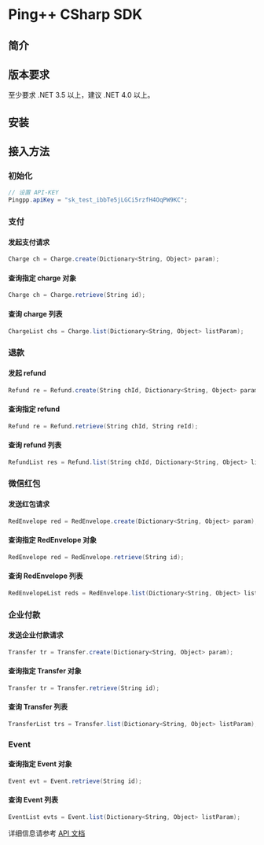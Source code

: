 # Ping++ CSharp SDK 

## 简介
## 版本要求
至少要求 .NET 3.5 以上，建议 .NET 4.0 以上。

## 安装

## 接入方法
### 初始化
```c#
// 设置 API-KEY
Pingpp.apiKey = "sk_test_ibbTe5jLGCi5rzfH4OqPW9KC";
```

### 支付
#### 发起支付请求
```c#
Charge ch = Charge.create(Dictionary<String, Object> param);
```

#### 查询指定 charge 对象
```c#
Charge ch = Charge.retrieve(String id);
```

#### 查询 charge 列表
```c#
ChargeList chs = Charge.list(Dictionary<String, Object> listParam);
```

### 退款
#### 发起 refund
```c#
Refund re = Refund.create(String chId, Dictionary<String, Object> param);
```

#### 查询指定 refund
```c#
Refund re = Refund.retrieve(String chId, String reId);
```

#### 查询 refund 列表
```c#
RefundList res = Refund.list(String chId, Dictionary<String, Object> listParam);
```

### 微信红包
#### 发送红包请求
```c#
RedEnvelope red = RedEnvelope.create(Dictionary<String, Object> param);
```

#### 查询指定 RedEnvelope 对象
```c#
RedEnvelope red = RedEnvelope.retrieve(String id);
```

#### 查询 RedEnvelope 列表
```c#
RedEnvelopeList reds = RedEnvelope.list(Dictionary<String, Object> listParam);
```


### 企业付款
#### 发送企业付款请求
```c#
Transfer tr = Transfer.create(Dictionary<String, Object> param);
```

#### 查询指定 Transfer 对象
```c#
Transfer tr = Transfer.retrieve(String id);
```

#### 查询 Transfer 列表
```c#
TransferList trs = Transfer.list(Dictionary<String, Object> listParam);
```

### Event
#### 查询指定 Event 对象
```c#
Event evt = Event.retrieve(String id);
```

#### 查询 Event 列表
```c#
EventList evts = Event.list(Dictionary<String, Object> listParam);
```

详细信息请参考 [API 文档](https://pingxx.com/document/api)